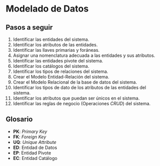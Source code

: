 # Modelado de Datos

## Pasos a seguir

1. Identificar las entidades del sistema.
1. Identificar los atributos de las entidades.
1. Identificar las llaves primarias y foráneas.
1. Asignar una nomenclatura adecuada a las entidades y sus atributos.
1. Identificar las entidades pivote del sistema.
1. Identificar los catálogos del sistema.
1. Identificar los tipos de relaciones del sistema.
1. Crear el Modelo Entidad-Relación del sistema.
1. Crear el Modelo Relacional de la base de datos del sistema.
1. Identificar los tipos de dato de los atributos de las entidades del sistema.
1. Identificar los atributos que puedan ser únicos en el sistema.
1. Identificar las reglas de negocio (Operaciones _CRUD_) del sistema.

## Glosario

- **PK**: _Primary Key_
- **FK**: _Foreign Key_
- **UQ**: _Unique Attribute_
- **ED**: Entidad de Datos
- **EP**: Entidad Pivote
- **EC**: Entidad Catálogo